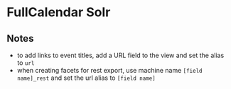 # FullCalendar Solr

## Notes
- to add links to event titles, add a URL field to the view and set the alias to `url`
- when creating facets for rest export, use machine name `[field name]_rest` and set the url alias to `[field name]`